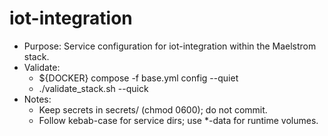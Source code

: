 # iot-integration

- Purpose: Service configuration for iot-integration within the Maelstrom stack.
- Validate:
  - ${DOCKER} compose -f base.yml config --quiet
  - ./validate_stack.sh --quick
- Notes:
  - Keep secrets in secrets/ (chmod 0600); do not commit.
  - Follow kebab-case for service dirs; use *-data for runtime volumes.
